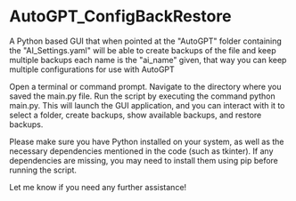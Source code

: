 # AutoGPT_ConfigBackRestore
A Python based GUI that when pointed at the "AutoGPT" folder containing the "AI_Settings.yaml" will be able to create backups of the file and keep multiple backups each name is the "ai_name" given, that way you can keep multiple configurations for use with AutoGPT

Open a terminal or command prompt.
Navigate to the directory where you saved the main.py file.
Run the script by executing the command python main.py.
This will launch the GUI application, and you can interact with it to select a folder, create backups, show available backups, and restore backups.

Please make sure you have Python installed on your system, as well as the necessary dependencies mentioned in the code (such as tkinter). If any dependencies are missing, you may need to install them using pip before running the script.

Let me know if you need any further assistance!
